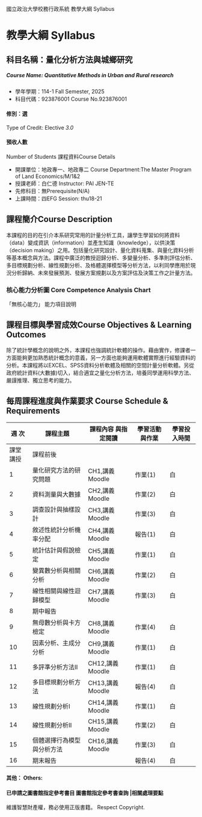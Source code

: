 國立政治大學校務行政系統 教學大綱 Syllabus
# 教學大綱 Syllabus
##  科目名稱：量化分析方法與城鄉研究
#####  Course Name: Quantitative Methods in Urban and Rural research
  * 學年學期：114-1 Fall Semester, 2025 
  * 科目代碼：923876001 Course No.923876001
#### 修別：選
Type of Credit: Elective 
_3.0_
#### 預收人數
Number of Students
課程資料Course Details
  * 開課單位：地政專一、地政專二 Course Department:The Master Program of Land Economics/M/1&2 
  * 授課老師：白仁德 Instructor: PAI JEN-TE 
  * 先修科目：無Prerequisite(N/A)
  * 上課時間：四EFG Session: thu18-21
##  課程簡介Course Description
本課程的目的在引介本系研究常用的計量分析工具，讓學生學習如何將資料（data）變成資訊（information）並產生知識（knowledge），以供決策（decision making）之用。包括量化研究設計、量化資料蒐集、與量化資料分析等基本概念與方法。課程中廣泛的教授迴歸分析、多變量分析、多準則評估分析、多目標規劃分析、線性規劃分析、及格體選擇模型等分析方法，以利同學應用於現況分析歸納、未來發展預測、發展方案規劃以及方案評估及決策工作之計量方法。
###  核心能力分析圖 Core Competence Analysis Chart
「無核心能力」 
能力項目說明
##  課程目標與學習成效Course Objectives & Learning Outcomes 
除了統計學概念的說明之外，本課程也強調統計軟體的操作。藉由實作，修課者一方面能夠更加熟悉統計概念的意義，另一方面也能夠運用軟體實際進行經驗資料的分析。本課程將以EXCEL、SPSS資料分析軟體及相關的空間計量分析軟體。另從政府統計資料(大數據)切入，結合適宜之量化分析方法，培養同學運用科學方法、嚴謹推理、獨立思考的能力。
##  每周課程進度與作業要求 Course Schedule & Requirements
週 次 |  課程主題 |  課程內容 與指定閱讀 |  學習活動 與作業 |  學習投入時間  
---|---|---|---|---  
課堂講授 |  課程前後  
1 |  量化研究方法的研究問題 |  CH1,講義 Moodle |  作業(1) |  白 |  3  
2 |  資料測量與大數據 |  CH2,講義 Moodle |  作業(2) |  白 |  3  
3 |  調查設計與抽樣設計 |  CH3,講義 Moodle |  作業(3) |  白 |  3  
4 |  敘述性統計分析機率分配 |  CH4,講義 Moodle |  報告(1) |  白 |  3  
5 |  統計估計與假說檢定 |  CH5,講義 Moodle |  作業(1) |  白 |  3  
6 |  變異數分析與相關分析 |  CH6,講義 Moodle |  作業(2) |  白 |  3  
7 |  線性相關與線性迴歸模型 |  CH7,講義 Moodle |  作業(3) |  白 |  6  
8 |  期中報告 |  |  |  |   
9 |  無母數分析與卡方檢定 |  CH8,講義 Moodle |  作業(4) |  白 |  6  
10 |  因素分析、主成分分析 |  CH9,講義 Moodle |  作業(1) |  白 |  6  
11 |  多評準分析方法II |  CH12,講義 Moodle |  作業(1) |  白 |  3  
12 |  多目標規劃分析方法 |  CH13,講義 Moodle |  報告(4) |  白 |  3  
13 |  線性規劃分析I |  CH14,講義 Moodle |  作業(1) |  白 |  3  
14 |  線性規劃分析II |  CH15,講義 Moodle |  作業(2) |  白 |  3  
15 |  個體選擇行為模型與分析方法 |  CH16,講義 Moodle |  作業(3) |  白 |  3  
16 |  期末報告 |  |  報告(4) |  白 |  6  
####  其他： Others:
####  已申請之圖書館指定參考書目  圖書館指定參考書查詢 |相關處理要點
維護智慧財產權，務必使用正版書籍。 Respect Copyright.